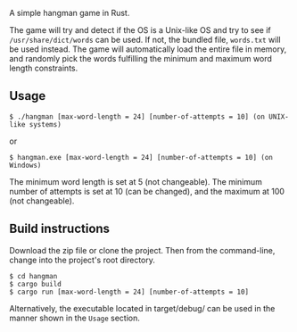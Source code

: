 A simple hangman game in Rust.

The game will try and detect if the OS is a Unix-like OS and try to see if `/usr/share/dict/words` can be used. If not, the bundled file, `words.txt` will be used instead.
The game will automatically load the entire file in memory, and randomly pick the words fulfilling the minimum and maximum word length constraints.

## Usage
```
$ ./hangman [max-word-length = 24] [number-of-attempts = 10] (on UNIX-like systems)
```
or

```
$ hangman.exe [max-word-length = 24] [number-of-attempts = 10] (on Windows)
```

The minimum word length is set at 5 (not changeable). The minimum number of attempts is set at 10 (can be changed), and the maximum at 100 (not changeable).


## Build instructions

Download the zip file or clone the project. Then from the command-line, change into the project's root directory.


```
$ cd hangman
$ cargo build
$ cargo run [max-word-length = 24] [number-of-attempts = 10]
```

Alternatively, the executable located in target/debug/ can be used in the manner shown in the `Usage` section.


